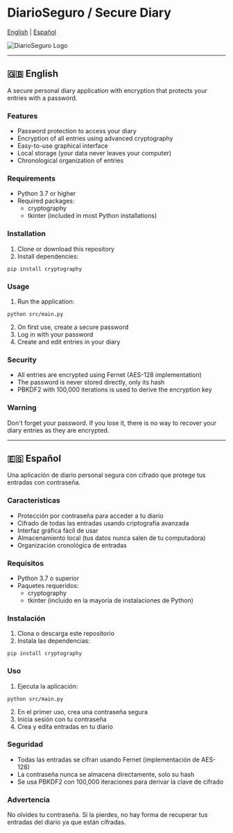 # DiarioSeguro / Secure Diary

[English](#english) | [Español](#español)

![DiarioSeguro Logo](https://via.placeholder.com/150)

---

<a name="english"></a>
## 🇬🇧 English

A secure personal diary application with encryption that protects your entries with a password.

### Features

- Password protection to access your diary
- Encryption of all entries using advanced cryptography
- Easy-to-use graphical interface
- Local storage (your data never leaves your computer)
- Chronological organization of entries

### Requirements

- Python 3.7 or higher
- Required packages:
  - cryptography
  - tkinter (included in most Python installations)

### Installation

1. Clone or download this repository
2. Install dependencies:

```
pip install cryptography
```

### Usage

1. Run the application:

```
python src/main.py
```

2. On first use, create a secure password
3. Log in with your password
4. Create and edit entries in your diary

### Security

- All entries are encrypted using Fernet (AES-128 implementation)
- The password is never stored directly, only its hash
- PBKDF2 with 100,000 iterations is used to derive the encryption key

### Warning

Don't forget your password. If you lose it, there is no way to recover your diary entries as they are encrypted.

---

<a name="español"></a>
## 🇪🇸 Español

Una aplicación de diario personal segura con cifrado que protege tus entradas con contraseña.

### Características

- Protección por contraseña para acceder a tu diario
- Cifrado de todas las entradas usando criptografía avanzada
- Interfaz gráfica fácil de usar
- Almacenamiento local (tus datos nunca salen de tu computadora)
- Organización cronológica de entradas

### Requisitos

- Python 3.7 o superior
- Paquetes requeridos:
  - cryptography
  - tkinter (incluido en la mayoría de instalaciones de Python)

### Instalación

1. Clona o descarga este repositorio
2. Instala las dependencias:

```
pip install cryptography
```

### Uso

1. Ejecuta la aplicación:

```
python src/main.py
```

2. En el primer uso, crea una contraseña segura
3. Inicia sesión con tu contraseña
4. Crea y edita entradas en tu diario

### Seguridad

- Todas las entradas se cifran usando Fernet (implementación de AES-128)
- La contraseña nunca se almacena directamente, solo su hash
- Se usa PBKDF2 con 100,000 iteraciones para derivar la clave de cifrado

### Advertencia

No olvides tu contraseña. Si la pierdes, no hay forma de recuperar tus entradas del diario ya que están cifradas. 